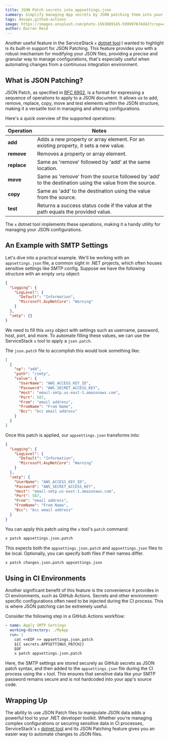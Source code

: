 ```yaml
---
title: JSON Patch secrets into appsettings.json
summary: Simplify managing App secrets by JSON patching them into your appsettings.json with during deployments
tags: devops,github-actions
image: https://images.unsplash.com/photo-1563089145-599997674d42?crop=entropy&fit=crop&h=1000&w=2000
author: Darren Reid
---
```


Another useful feature in the ServiceStack `x` [dotnet tool](https://docs.servicestack.net/dotnet-tool) I wanted to highlight
is its built-in support for JSON Patching. This feature provides you with a robust mechanism for modifying your JSON files, 
providing a precise and granular way to manage configurations, that's especially useful when automating changes from a 
continuous integration environment.

## What is JSON Patching?

JSON Patch, as specified in [RFC 6902](https://tools.ietf.org/html/rfc6902), is a format for expressing a sequence of 
operations to apply to a JSON document. It allows us to add, remove, replace, copy, move and test elements within 
the JSON structure, making it a versatile tool in managing and altering configurations.

Here's a quick overview of the supported operations:

| Operation   | Notes                                                                                                  |
|-------------|--------------------------------------------------------------------------------------------------------|
| **add**     | Adds a new property or array element. For an existing property, it sets a new value.                   |
| **remove**  | Removes a property or array element.                                                                   |
| **replace** | Same as 'remove' followed by 'add' at the same location.                                               |
| **move**    | Same as 'remove' from the source followed by 'add' to the destination using the value from the source. |
| **copy**    | Same as 'add' to the destination using the value from the source.                                      |
| **test**    | Returns a success status code if the value at the path equals the provided value.                      |

The `x` dotnet tool implements these operations, making it a handy utility for managing your JSON configurations.

## An Example with SMTP Settings

Let's dive into a practical example. We'll be working with an `appsettings.json` file, a common sight in .NET projects, 
which often houses sensitive settings like SMTP config. Suppose we have the following structure with an empty `smtp` object:

```json
{
  "Logging": {
    "LogLevel": {
      "Default": "Information",
      "Microsoft.AspNetCore": "Warning"
    }
  },
  "smtp": {}
}
```

We need to fill this `smtp` object with settings such as username, password, host, port, and more. To automate filling 
these values, we can use the ServiceStack `x` tool to apply a `json.patch`. 

The `json.patch` file to accomplish this would look something like:

```json
[
  {
    "op": "add",
    "path": "/smtp",
    "value": {
      "UserName": "AWS_ACCESS_KEY_ID",
      "Password": "AWS_SECRET_ACCESS_KEY",
      "Host": "email-smtp.us-east-1.amazonaws.com",
      "Port": 587,
      "From": "email address",
      "FromName": "From Name",
      "Bcc": "bcc email address"
    }
  }
]
```

Once this patch is applied, our `appsettings.json` transforms into:

```json
{
  "Logging": {
    "LogLevel": {
      "Default": "Information",
      "Microsoft.AspNetCore": "Warning"
    }
  },
  "smtp": {
    "UserName": "AWS_ACCESS_KEY_ID",
    "Password": "AWS_SECRET_ACCESS_KEY",
    "Host": "email-smtp.us-east-1.amazonaws.com",
    "Port": 587,
    "From": "email address",
    "FromName": "From Name",
    "Bcc": "bcc email address"
  }
}
```

You can apply this patch using the `x` tool's `patch` command:

```bash
x patch appsettings.json.patch
```

This expects both the `appsettings.json.patch` and `appsettings.json` files to be local. Optionally, you can specify 
both files if their names differ.

```bash
x patch changes.json.patch appsettings.json
```

## Using in CI Environments

Another significant benefit of this feature is the convenience it provides in CI environments, such as GitHub Actions. 
Secrets and other environment-specific configurations often need to be injected during the CI process. 
This is where JSON patching can be extremely useful.

Consider the following step in a GitHub Actions workflow:

```yml
- name: Apply SMTP Settings
  working-directory: ./MyApp
  run: | 
    cat <<EOF >> appsettings.json.patch
    ${{ secrets.APPSETTINGS_PATCH}}
    EOF
    x patch appsettings.json.patch
```

Here, the SMTP settings are stored securely as GitHub secrets as JSON patch syntax, and then added to the `appsettings.json` 
file during the CI process using the `x` tool. This ensures that sensitive data like your SMTP password remains secure 
and is not hardcoded into your app's source code.

## Wrapping Up

The ability to use JSON Patch files to manipulate JSON data adds a powerful tool to your .NET developer toolkit. 
Whether you're managing complex configurations or securing sensitive data in CI processes, 
ServiceStack's `x` [dotnet tool](https://docs.servicestack.net/dotnet-tool) and its JSON Patching feature gives you 
an easier way to automate changes to JSON files.

